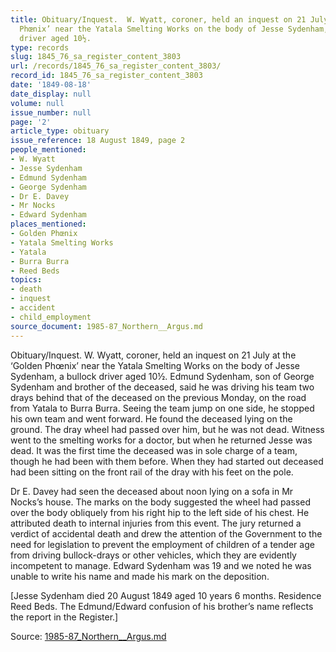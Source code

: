 ```yaml
---
title: Obituary/Inquest.  W. Wyatt, coroner, held an inquest on 21 July at the ‘Golden
  Phœnix’ near the Yatala Smelting Works on the body of Jesse Sydenham, a bullock
  driver aged 10½.
type: records
slug: 1845_76_sa_register_content_3803
url: /records/1845_76_sa_register_content_3803/
record_id: 1845_76_sa_register_content_3803
date: '1849-08-18'
date_display: null
volume: null
issue_number: null
page: '2'
article_type: obituary
issue_reference: 18 August 1849, page 2
people_mentioned:
- W. Wyatt
- Jesse Sydenham
- Edmund Sydenham
- George Sydenham
- Dr E. Davey
- Mr Nocks
- Edward Sydenham
places_mentioned:
- Golden Phœnix
- Yatala Smelting Works
- Yatala
- Burra Burra
- Reed Beds
topics:
- death
- inquest
- accident
- child_employment
source_document: 1985-87_Northern__Argus.md
---
```


Obituary/Inquest.  W. Wyatt, coroner, held an inquest on 21 July at the ‘Golden Phœnix’ near the Yatala Smelting Works on the body of Jesse Sydenham, a bullock driver aged 10½.  Edmund Sydenham, son of George Sydenham and brother of the deceased, said he was driving his team two drays behind that of the deceased on the previous Monday, on the road from Yatala to Burra Burra.  Seeing the team jump on one side, he stopped his own team and went forward.  He found the deceased lying on the ground.  The dray wheel had passed over him, but he was not dead.  Witness went to the smelting works for a doctor, but when he returned Jesse was dead.  It was the first time the deceased was in sole charge of a team, though he had been with them before.  When they had started out deceased had been sitting on the front rail of the dray with his feet on the pole.

Dr E. Davey had seen the deceased about noon lying on a sofa in Mr Nocks’s house.  The marks on the body suggested the wheel had passed over the body obliquely from his right hip to the left side of his chest.  He attributed death to internal injuries from this event.  The jury returned a verdict of accidental death and drew the attention of the Government to the need for legislation to prevent the employment of children of a tender age from driving bullock-drays or other vehicles, which they are evidently incompetent to manage. Edward Sydenham was 19 and we noted he was unable to write his name and made his mark on the deposition.

[Jesse Sydenham died 20 August 1849 aged 10 years 6 months.  Residence Reed Beds.  The Edmund/Edward confusion of his brother’s name reflects the report in the Register.]

Source: [1985-87_Northern__Argus.md](/downloads/markdown/1985-87_Northern__Argus.md)

